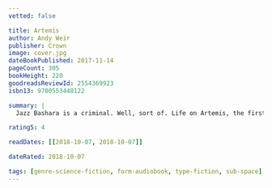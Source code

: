 ```yaml
---
vetted: false

title: Artemis
author: Andy Weir
publisher: Crown
image: cover.jpg
dateBookPublished: 2017-11-14
pageCount: 305
bookHeight: 220
goodreadsReviewId: 2554369923
isbn13: 9780553448122

summary: |
  Jazz Bashara is a criminal. Well, sort of. Life on Artemis, the first and only city on the moon, is tough if you're not a rich tourist or an eccentric billionaire. So smuggling in the occasional harmless bit of contraband barely counts, right? Not when you've got debts to pay and your job as a porter barely covers the rent. Everything changes when Jazz sees the chance to commit the perfect crime, with a reward too lucrative to turn down. But pulling off the impossible is just the start of her problems, as she learns that she's stepped square into a conspiracy for control of Artemis itself—and that now, her only chance at survival lies in a gambit even riskier than the first.

rating5: 4

readDates: [[2018-10-07, 2018-10-07]]

dateRated: 2018-10-07

tags: [genre-science-fiction, form-audiobook, type-fiction, sub-space]
---
```

